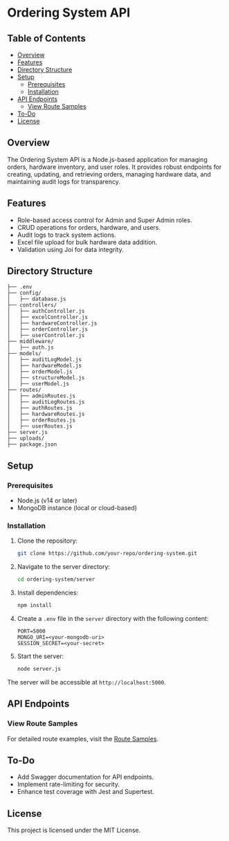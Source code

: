 # Ordering System API

## Table of Contents

- [Overview](#overview)
- [Features](#features)
- [Directory Structure](#directory-structure)
- [Setup](#setup)
    - [Prerequisites](#prerequisites)
    - [Installation](#installation)
- [API Endpoints](#api-endpoints)
    - [View Route Samples](#view-route-samples)
- [To-Do](#to-do)
- [License](#license)

## Overview

The Ordering System API is a Node.js-based application for managing orders, hardware inventory, and user roles. It
provides robust endpoints for creating, updating, and retrieving orders, managing hardware data, and maintaining audit
logs for transparency.

## Features

- Role-based access control for Admin and Super Admin roles.
- CRUD operations for orders, hardware, and users.
- Audit logs to track system actions.
- Excel file upload for bulk hardware data addition.
- Validation using Joi for data integrity.

## Directory Structure

```
├── .env
├── config/
│   ├── database.js
├── controllers/
│   ├── authController.js
│   ├── excelController.js
│   ├── hardwareController.js
│   ├── orderController.js
│   ├── userController.js
├── middleware/
│   ├── auth.js
├── models/
│   ├── auditLogModel.js
│   ├── hardwareModel.js
│   ├── orderModel.js
│   ├── structureModel.js
│   ├── userModel.js
├── routes/
│   ├── adminRoutes.js
│   ├── auditLogRoutes.js
│   ├── authRoutes.js
│   ├── hardwareRoutes.js
│   ├── orderRoutes.js
│   ├── userRoutes.js
├── server.js
├── uploads/
├── package.json
```

## Setup

### Prerequisites

- Node.js (v14 or later)
- MongoDB instance (local or cloud-based)

### Installation

1. Clone the repository:

   ```bash
   git clone https://github.com/your-repo/ordering-system.git
   ```

2. Navigate to the server directory:

   ```bash
   cd ordering-system/server
   ```

3. Install dependencies:

   ```bash
   npm install
   ```

4. Create a `.env` file in the `server` directory with the following content:

   ```env
   PORT=5000
   MONGO_URI=<your-mongodb-uri>
   SESSION_SECRET=<your-secret>
   ```

5. Start the server:

   ```bash
   node server.js
   ```

The server will be accessible at `http://localhost:5000`.

## API Endpoints

### View Route Samples

For detailed route examples, visit the [Route Samples](./ROUTES.md).

## To-Do

- Add Swagger documentation for API endpoints.
- Implement rate-limiting for security.
- Enhance test coverage with Jest and Supertest.

## License

This project is licensed under the MIT License.
